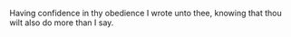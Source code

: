 Having confidence in thy obedience I wrote unto thee, knowing that thou wilt also do more than I say.
